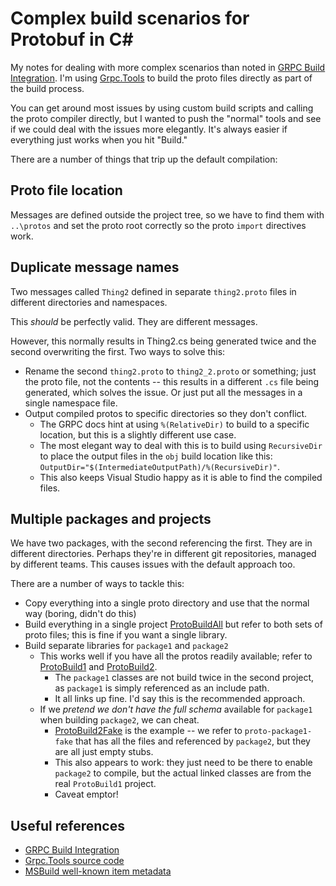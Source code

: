 # Complex build scenarios for Protobuf in C# 

My notes for dealing with more complex scenarios than noted in [GRPC Build Integration](https://github.com/grpc/grpc/blob/master/src/csharp/BUILD-INTEGRATION.md). I'm using [Grpc.Tools](https://www.nuget.org/packages/Grpc.Tools/) to build the proto files directly as part of the build process.

You can get around most issues by using custom build scripts and calling the proto compiler directly, but I wanted to push the "normal" tools and see if we could deal with the issues more elegantly. It's always easier if everything just works when you hit "Build."

There are a number of things that trip up the default compilation:

## Proto file location

Messages are defined outside the project tree, so we have to find them with `..\protos` and set the proto root correctly so the proto `import` directives work.

## Duplicate message names

Two messages called `Thing2` defined in separate `thing2.proto` files in different directories and namespaces.

This *should* be perfectly valid. They are different messages.

However, this normally results in Thing2.cs being generated twice and the second overwriting the first. Two ways to solve this:

- Rename the second `thing2.proto` to `thing2_2.proto` or something; just the proto file, not the contents -- this results in a different `.cs` file being generated, which solves the issue. Or just put all the messages in a single namespace file.
- Output compiled protos to specific directories so they don't conflict. 
    - The GRPC docs hint at using `%(RelativeDir)` to build to a specific location, but this is a slightly different use case. 
    - The most elegant way to deal with this is to build using `RecursiveDir` to place the output files in the `obj` build location like this: `OutputDir="$(IntermediateOutputPath)/%(RecursiveDir)"`. 
    - This also keeps Visual Studio happy as it is able to find the compiled files.

## Multiple packages and projects

We have two packages, with the second referencing the first. They are in different directories. Perhaps they're in different git repositories, managed by different teams. This causes issues with the default approach too.

There are a number of ways to tackle this:

- Copy everything into a single proto directory and use that the normal way (boring, didn't do this)
- Build everything in a single project [ProtoBuildAll](src/ProtoBuildAll) but refer to both sets of proto files; this is fine if you want a single library.
- Build separate libraries for `package1` and `package2`
    - This works well if you have all the protos readily available; refer to [ProtoBuild1](src/ProtoBuild1) and [ProtoBuild2](src/ProtoBuild2). 
        - The `package1` classes are not build twice in the second project, as `package1` is simply referenced as an include path. 
        - It all links up fine. I'd say this is the recommended approach.
    - If we *pretend we don't have the full schema* available for `package1` when building `package2`, we can cheat.
        - [ProtoBuild2Fake](src/ProtoBuild2Fake) is the example -- we refer to `proto-package1-fake` that has all the files and referenced by `package2`, but they are all just empty stubs. 
        - This also appears to work: they just need to be there to enable `package2` to compile, but the actual linked classes are from the real `ProtoBuild1` project.
        - Caveat emptor!

## Useful references

- [GRPC Build Integration](https://github.com/grpc/grpc/blob/master/src/csharp/BUILD-INTEGRATION.md)
- [Grpc.Tools source code](https://github.com/grpc/grpc/tree/master/src/csharp/Grpc.Tools)
- [MSBuild well-known item metadata](https://docs.microsoft.com/en-us/visualstudio/msbuild/msbuild-well-known-item-metadata?view=vs-2019)

